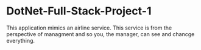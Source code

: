 # DotNet-Full-Stack-Project-1
This application mimics an airline service. This service is from the perspective of managment and so you, the manager, can see and chancge everything.
